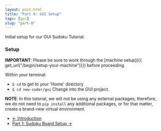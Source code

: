```yaml
---
layout: post.html
title: "Part 0: GUI Setup"
tags: [gui]
slug: "part-0"
---
```


Initial setup for our GUI Sudoku Tutorial.


### Setup

**IMPORTANT**: Please be sure to work through the [machine setup]({{ get_url("/begin/setup-your-machine")}}) before proceeding.

Within your terminal:

* `$ cd` to get to your 'Home' directory
* `$ cd new-coder/gui` Change into the GUI project.

**NOTE**: In this tutorial, we will not be using any external packages; therefore, we do not need to `pip install` any additional packages, or for that matter, create a brand-new virtual environment.

<nav>
  <ul class="pager">
    <li class="previous"><a href="{{ get_url('/gui/intro/') }}"><span aria-hidden="true">&larr;</span> Introduction</a></li>
    <li class="next"><a href="{{ get_url('/gui/part-1/') }}">Part 1: Sudoku Board Setup <span aria-hidden="true">&rarr;</span></a></li>
  </ul>
</nav>
